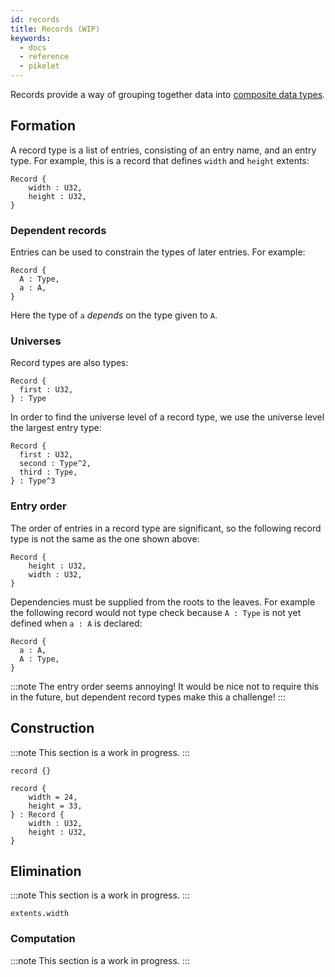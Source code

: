 ```yaml
---
id: records
title: Records (WIP)
keywords:
  - docs
  - reference
  - pikelet
---
```


Records provide a way of grouping together data into [composite data types][composite-data-types-wikipedia].

[composite-data-types-wikipedia]: https://en.wikipedia.org/wiki/Composite_data_type

## Formation

A record type is a list of entries, consisting of an entry name, and an entry type.
For example, this is a record that defines `width` and `height` extents:

```pikelet
Record {
    width : U32,
    height : U32,
}
```

### Dependent records

Entries can be used to constrain the types of later entries.
For example:

```pikelet
Record {
  A : Type,
  a : A,
}
```

Here the type of `a` _depends_ on the type given to `A`.

### Universes

Record types are also types:

```pikelet
Record {
  first : U32,
} : Type
```

In order to find the universe level of a record type,
we use the universe level the largest entry type:

```
Record {
  first : U32,
  second : Type^2,
  third : Type,
} : Type^3
```

### Entry order

The order of entries in a record type are significant,
so the following record type is not the same as the one shown above:

```pikelet
Record {
    height : U32,
    width : U32,
}
```

Dependencies must be supplied from the roots to the leaves.
For example the following record would not type check because `A : Type` is not yet defined when `a : A` is declared:

```pikelet
Record {
  a : A,
  A : Type,
}
```

:::note
The entry order seems annoying!
It would be nice not to require this in the future,
but dependent record types make this a challenge!
:::

## Construction

:::note
This section is a work in progress.
:::

```pikelet
record {}
```

```pikelet
record {
    width = 24,
    height = 33,
} : Record {
    width : U32,
    height : U32,
}
```

## Elimination

:::note
This section is a work in progress.
:::

```pikelet
extents.width
```

### Computation

:::note
This section is a work in progress.
:::

